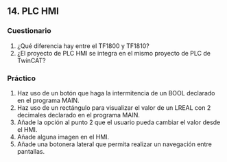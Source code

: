 ## 14. PLC HMI ##
### Cuestionario ###
1. ¿Qué diferencia hay entre el TF1800 y TF1810?
2. ¿El proyecto de PLC HMI se integra en el mismo proyecto de PLC de TwinCAT?

### Práctico ###
1. Haz uso de un botón que haga la intermitencia de un BOOL declarado en el programa MAIN.
2. Haz uso de un rectángulo para visualizar el valor de un LREAL con 2 decimales declarado en el programa MAIN.
3. Añade la opción al punto 2 que el usuario pueda cambiar el valor desde el HMI.
4. Añade alguna imagen en el HMI.
5. Añade una botonera lateral que permita realizar un navegación entre pantallas. 